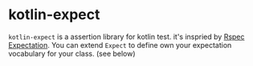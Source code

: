 # kotlin-expect

`kotlin-expect` is a assertion library for kotlin test. it's inspried by [Rspec Expectation].
You can extend `Expect` to define own your expectation vocabulary for your class. (see below) 
 

[Rspec Expectation]:https://github.com/rspec/rspec-expectations